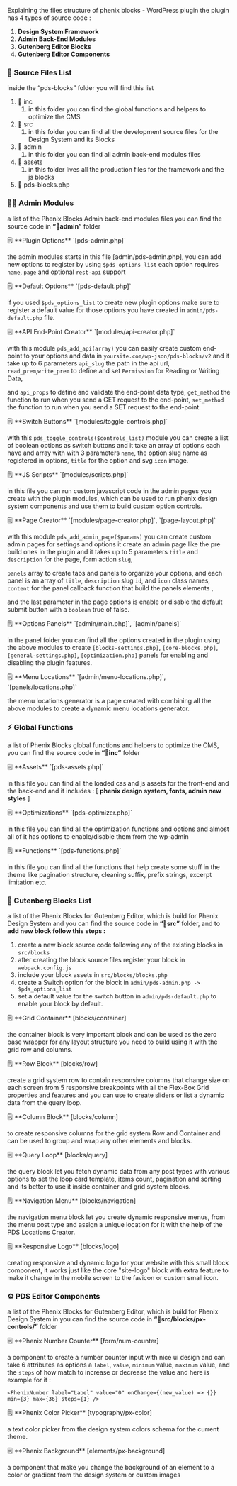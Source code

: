 Explaining the files structure of phenix blocks - WordPress plugin the plugin has 4 types of source code :

1. **Design System Framework**
2. **Admin Back-End Modules**
3. **Gutenberg Editor Blocks**
4. **Gutenberg Editor Components**

### 📁 Source Files List

inside the “pds-blocks” folder you will find this list

1. 📂 inc
    1. in this folder you can find the global functions and helpers to optimize the CMS
2. 📂 src
    1. in this folder you can find all the development source files for the Design System and its Blocks
3. 📂 admin
    1. in this folder you can find all admin back-end modules files
4. 📂 assets
    1. in this folder lives all the production files for the framework and the js blocks
5. 📄 pds-blocks.php

### 👨‍💻 Admin Modules

a list of the Phenix Blocks Admin back-end modules files you can find the source code in **“📁admin”** folder

<aside>
🗒️ **Plugin Options** `[pds-admin.php]`

the admin modules starts in this file [admin/pds-admin.php], you can add new options to register by using `$pds_options_list` each option requires `name`, `page` and optional `rest-api` support

</aside>

<aside>
🗒️ **Default Options** `[pds-default.php]`

if you used `$pds_options_list` to create new plugin options make sure to register a default value for those options you have created in `admin/pds-default.php` file.

</aside>

<aside>
🗒️ **API End-Point Creator** `[modules/api-creator.php]`

with this module `pds_add_api(array)` you can easily create custom end-point to your options and data in `yoursite.com/wp-json/pds-blocks/v2` and it take up to 6 parameters `api_slug` the path in the api url,  `read_prem`,`write_prem` to define and set `Permission` for Reading or Writing Data,

and `api_props` to define and validate the end-point data type, `get_method` the function to run when you send a GET request to the end-point, `set_method` the function to run when you send a SET request to the end-point.

</aside>

<aside>
🗒️ **Switch Buttons** `[modules/toggle-controls.php]`

with this `pds_toggle_controls($controls_list)` module you can create a list of boolean options as switch buttons and it take an array of options each have and array with with 3 parameters `name`, the option slug name as registered in options, `title` for the option and svg `icon` image.

</aside>

<aside>
🗒️ **JS Scripts** `[modules/scripts.php]`

in this file you can run custom javascript code in the admin pages you create with the plugin modules, which can be used to run phenix design system components and use them to build custom option controls.

</aside>

<aside>
🗒️ **Page Creator** `[modules/page-creator.php]`, `[page-layout.php]`

with this module `pds_add_admin_page($params)` you can create custom admin pages for settings and options it create an admin page like the pre build ones in the plugin and it takes up to 5 parameters `title` and `description` for the page, form action `slug`,

`panels` array to create tabs and panels to organize your options, and each panel is an array of `title`, `description` slug `id`, and `icon` class names, `content` for the panel callback function that build the panels elements ,

and the last parameter in the page options is enable or disable the default submit button with a `boolean` true of false.

</aside>

<aside>
🗒️ **Options Panels** `[admin/main.php]`, `[admin/panels]`

in the panel folder you can find all the options created in the plugin using the above modules to create `[blocks-settings.php]`, `[core-blocks.php]`, `[general-settings.php]`, `[optimization.php]` panels for enabling and disabling the plugin features.

</aside>

<aside>
🗒️ **Menu Locations** `[admin/menu-locations.php]`, `[panels/locations.php]`

the menu locations generator is a page created with combining all the above modules to create a dynamic menu locations generator.

</aside>

### ⚡ Global Functions

a list of Phenix Blocks global functions and helpers to optimize the CMS,
you can find the source code in **“📁inc”** folder

<aside>
🗒️ **Assets** `[pds-assets.php]`

in this file you can find all the loaded css and js assets for the front-end and the back-end and it includes : [ **phenix design system, fonts, admin new styles** ]

</aside>

<aside>
🗒️ **Optimizations** `[pds-optimizer.php]`

in this file you can find all the optimization functions and options and almost all of it has options to enable/disable them from the wp-admin

</aside>

<aside>
🗒️ **Functions** `[pds-functions.php]`

in this file you can find all the functions that help create some stuff in the theme like pagination structure, cleaning suffix, prefix strings, excerpt limitation etc.

</aside>

### 🧩 Gutenberg Blocks List

a list of the Phenix Blocks for Gutenberg Editor, which is build for Phenix Design System and you can find the source code in **“📁src”** folder, and to **add new block follow this steps :**

1. create a new block source code following any of the existing blocks in `src/blocks`
2. after creating the block source files register your block in `webpack.config.js`
3. include your block assets in `src/blocks/blocks.php`
4. create a Switch option for the block in `admin/pds-admin.php -> $pds_options_list`
5. set a default value for the switch button in `admin/pds-default.php` to enable your block by default.

<aside>
🗒️ **Grid Container** [blocks/container]

the container block is very important block and can be used as the zero base wrapper for any layout structure you need to build using it with the grid row and columns.

</aside>

<aside>
🗒️ **Row Block** [blocks/row]

create a grid system row to contain responsive columns that change size on each screen from 5 responsive breakpoints with all the Flex-Box Grid properties and features and you can use to create sliders or list a dynamic data from the query loop.

</aside>

<aside>
🗒️ **Column Block** [blocks/column]

to create responsive columns for the grid system Row and Container and can be used to group and wrap any other elements and blocks.

</aside>

<aside>
🗒️ **Query Loop** [blocks/query]

the query block let you fetch dynamic data from any post types with various options to set the loop card template, items count, pagination and sorting and its better to use it inside container and grid system blocks.

</aside>

<aside>
🗒️ **Navigation Menu** [blocks/navigation]

the navigation menu block let you create dynamic responsive menus, from the menu post type and assign a unique location for it with the help of the PDS Locations Creator.

</aside>

<aside>
🗒️ **Responsive Logo** [blocks/logo]

creating responsive and dynamic logo for your website with this small block component, it works just like the core "site-logo" block with extra feature to make it change in the mobile screen to the favicon or custom small icon.

</aside>

### ⚙ PDS Editor Components

a list of the Phenix Blocks for Gutenberg Editor, which is build for Phenix Design System in you can find the source code in **“📁src/blocks/px-controls/”** folder

<aside>
🗒️ **Phenix Number Counter** [form/num-counter]

a component to create a number counter input with nice ui design and can take 6 attributes as options a `label`, `value`, `minimum` value, `maximum` value, and the `steps` of how match to increase or decrease the value and here is example for it :

`<PhenixNumber label="Label" value="0" onChange={(new_value) => {}} min={3} max={36} steps={1} />`

</aside>

<aside>
🗒️ **Phenix Color Picker** [typography/px-color]

a text color picker from the design system colors schema for the current theme.

</aside>

<aside>
🗒️ **Phenix Background** [elements/px-background]

a component that make you change the background of an element to a color or gradient from the design system or custom images

</aside>
